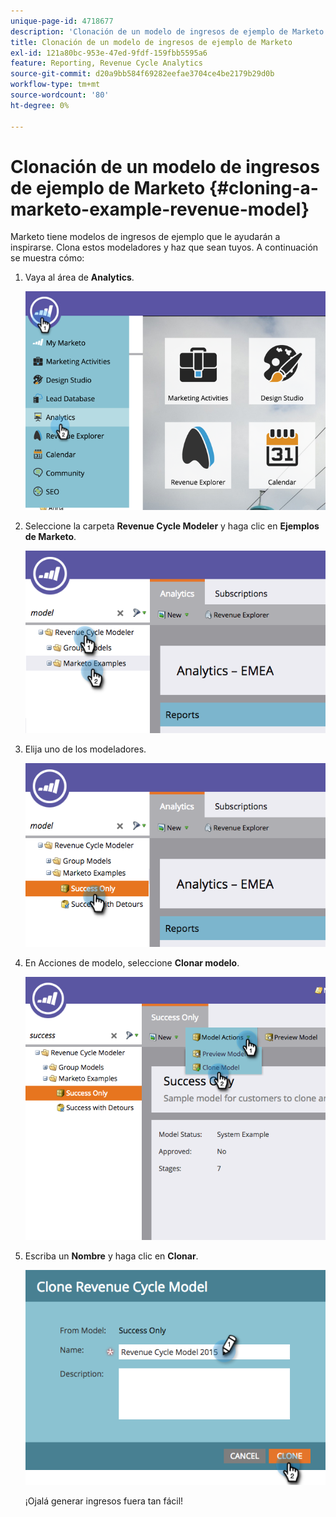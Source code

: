 ```yaml
---
unique-page-id: 4718677
description: 'Clonación de un modelo de ingresos de ejemplo de Marketo: documentos de Marketo, documentación del producto'
title: Clonación de un modelo de ingresos de ejemplo de Marketo
exl-id: 121a80bc-953e-47ed-9fdf-159fbb5595a6
feature: Reporting, Revenue Cycle Analytics
source-git-commit: d20a9bb584f69282eefae3704ce4be2179b29d0b
workflow-type: tm+mt
source-wordcount: '80'
ht-degree: 0%

---
```


# Clonación de un modelo de ingresos de ejemplo de Marketo {#cloning-a-marketo-example-revenue-model}

Marketo tiene modelos de ingresos de ejemplo que le ayudarán a inspirarse. Clona estos modeladores y haz que sean tuyos. A continuación se muestra cómo:

1. Vaya al área de **Analytics**.

   ![](assets/image2015-4-27-17-3a37-3a30.png)

1. Seleccione la carpeta **Revenue Cycle Modeler** y haga clic en **Ejemplos de Marketo**.

   ![](assets/image2015-4-27-17-3a11-3a39.png)

1. Elija uno de los modeladores.

   ![](assets/image2015-4-27-17-3a33-3a11.png)

1. En Acciones de modelo, seleccione **Clonar modelo**.

   ![](assets/image2015-4-27-17-3a18-3a29.png)

1. Escriba un **Nombre** y haga clic en **Clonar**.

   ![](assets/image2015-4-27-17-3a20-3a22.png)

   ¡Ojalá generar ingresos fuera tan fácil!
